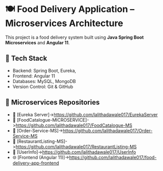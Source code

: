 # 🍽️ Food Delivery Application – Microservices Architecture

This project is a food delivery system built using **Java Spring Boot Microservices** and **Angular 11**.

## 🔧 Tech Stack
- Backend: Spring Boot, Eureka,
- Frontend: Angular 11
- Databases: MySQL, MongoDB
- Version Control: Git & GitHub

## 🧩 Microservices Repositories

- 🔗 [Eureka Server]->https://github.com/lalithadawale017/EurekaServer
- 🔗 [FoodCatalogue-MICROSERVICE]->https://github.com/lalithadawale017/FoodCatalogue-MS
- 🔗 [Order-Service-MS]->https://github.com/lalithadawale017/Order-Service-MS
- 🔗 [RestaurantListing-MS]->https://github.com/lalithadawale017/RestaurantListing-MS
- 🔗 [UserInfo]->https://github.com/lalithadawale017/UserInfo
- 🌐 [Frontend (Angular 11)]->https://github.com/lalithadawale017/food-delivery-app-frontend
